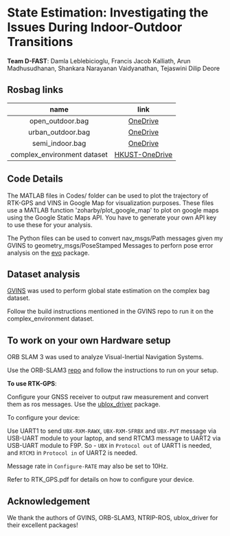# State Estimation: Investigating the Issues During Indoor-Outdoor Transitions 

 **Team D-FAST**: Damla Leblebicioglu, Francis Jacob Kalliath, Arun Madhusudhanan, Shankara Narayanan Vaidyanathan, Tejaswini Dilip Deore


## Rosbag links

| name | link | 
| :--: |:--: |
| open_outdoor.bag | [OneDrive](https://northeastern-my.sharepoint.com/:u:/g/personal/vaidyanathan_sh_northeastern_edu/Efrl4id25cFDiHSyVB6ihKcB-bfJY0ZBGCrS8GzD4BQfdA?e=yJyCPb) |
| urban_outdoor.bag | [OneDrive](https://northeastern-my.sharepoint.com/:u:/g/personal/vaidyanathan_sh_northeastern_edu/EaOPDkP7WVtMmcOhK9DRKkgB91QAfJzZWEkuyJv9Qx_fWA?e=VpIiZg) |
| semi_indoor.bag | [OneDrive](https://northeastern-my.sharepoint.com/:u:/g/personal/vaidyanathan_sh_northeastern_edu/ETzn91pYvCRBvSpGH23LRJUBkxd3kxa8uYPVD0yNv36kFw?e=EaTtUA) |
| complex_environment dataset  | [HKUST-OneDrive](https://hkustconnect-my.sharepoint.com/:u:/g/personal/scaoad_connect_ust_hk/EalZKULm8QFPqNZlf53C31QBmcQ1KUsWnOQ6N2rIefNBYA?e=QUbvHe) |

## Code Details

The MATLAB files in Codes/ folder can be used to plot the trajectory of RTK-GPS and VINS in Google Map for visualization purposes. These files use a MATLAB function 'zoharby/plot_google​_map' to plot on google maps using the Google Static Maps API. You have to generate your own API key to use these for your analysis. 

The Python files can be used to convert nav_msgs/Path messages given my GVINS to geometry_msgs/PoseStamped Messages to perforn pose error analysis on the [evo](https://github.com/MichaelGrupp/evo) package. 

## Dataset analysis
[GVINS](https://github.com/HKUST-Aerial-Robotics/GVINS) was used to perform global state estimation on the complex bag dataset. 

Follow the build instructions mentioned in the GVINS repo to run it on the complex_environment dataset. 

## To work on your own Hardware setup 
ORB SLAM 3 was used to analyze Visual-Inertial Navigation Systems. 

Use the ORB-SLAM3 [repo](https://github.com/UZ-SLAMLab/ORB_SLAM3) and follow the instructions to run on your setup. 

**To use RTK-GPS**: 

Configure your GNSS receiver to output raw measurement and convert them as ros messages. Use the [ublox_driver](https://github.com/HKUST-Aerial-Robotics/ublox_driver) package. 

To configure your device:

Use UART1 to send ```UBX-RXM-RAWX```, ```UBX-RXM-SFRBX``` and ```UBX-PVT``` message via USB-UART module to your laptop, and send RTCM3 message to UART2 via USB-UART module to F9P. So - ```UBX``` in ```Protocol out``` of UART1 is needed, and ```RTCM3``` in ```Protocol in``` of UART2 is needed.

Message rate in ```Configure-RATE``` may also be set to 10Hz.

Refer to RTK_GPS.pdf for details on how to configure your device.

## Acknowledgement

We thank the authors of GVINS, ORB-SLAM3, NTRIP-ROS, ublox_driver for their excellent packages!


